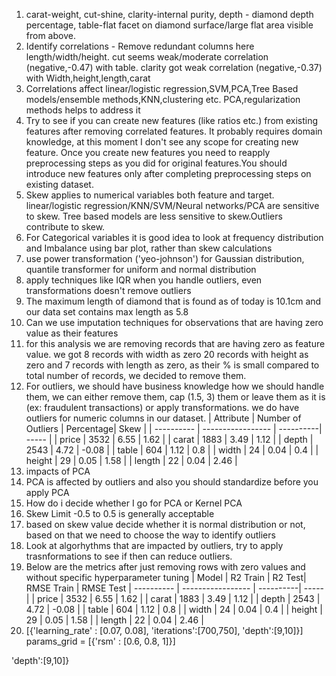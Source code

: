 1. carat-weight, cut-shine, clarity-internal purity, depth - diamond depth percentage, table-flat facet on diamond surface/large flat area visible from above.
2. Identify correlations - Remove redundant columns here length/width/height. cut seems weak/moderate correlation (negative,-0.47) with table. clarity got weak correlation (negative,-0.37) with Width,height,length,carat
3. Correlations affect linear/logistic regression,SVM,PCA,Tree Based models/ensemble methods,KNN,clustering etc. PCA,regularization methods helps to address it
4. Try to see if you can create new features (like ratios etc.) from existing features after removing correlated features. It probably requires domain knowledge, at  this moment I don't see any scope for creating new feature. Once you create new features you need to reapply preprocessing steps as you did for original features.You should introduce new features only after completing preprocessing steps on existing dataset.
5. Skew applies to numerical variables both feature and target. linear/logistic regression/KNN/SVM/Neural networks/PCA are sensitive to skew. Tree based models are less sensitive to skew.Outliers contribute to skew.
6. For Categorical variables it is good idea to look at frequency distribution and Imbalance using bar plot, rather than skew calculations
7. use power transformation ('yeo-johnson') for Gaussian distribution, quantile transformer for uniform and normal distribution
8. apply techniques like IQR when you handle outliers, even transformations doesn't remove outliers
9. The maximum length of diamond that is found as of today is 10.1cm and our data set contains max length as 5.8
10. Can we use imputation techniques for observations that are having zero value as their features
11. for this analysis we are removing records that are having zero as feature value. we got 8 records with width as zero
20 records with height as zero and 7 records with length as zero, as their % is small compared to total number of records, we decided to remove them.
12. For outliers, we should have business knowledge how we should handle them, we can either remove them, cap (1.5, 3) them or leave them as it is (ex: fraudulent transactions) or apply transformations. we do have outliers for numeric columns in our dataset.
     | Attribute | Number of Outliers | Percentage| Skew |
     | ---------- | ----------------- | ----------| ----- |
     | price      | 3532 | 6.55 | 1.62 |
     | carat      | 1883 | 3.49 | 1.12 |
     | depth      | 2543 | 4.72 | -0.08 |
     | table      | 604 | 1.12 | 0.8 |
     | width      | 24 | 0.04 | 0.4 |
     | height     | 29 | 0.05 | 1.58 |
     | length      | 22 | 0.04 | 2.46 |
13. impacts of PCA
14. PCA is affected by outliers and also you should standardize before you apply PCA
15. How do i decide whether I go for PCA or Kernel PCA
16. Skew Limit -0.5 to 0.5 is generally acceptable 
17. based on skew value decide whether it is normal distribution or not, based on that we need to choose the way to identify outliers
18. Look at algorhythms that are impacted by outliers, try to apply trasnformations to see if then can reduce outliers.
19. Below are the metrics after just removing rows with zero values and without specific hyperparameter tuning
     | Model | R2 Train | R2 Test| RMSE Train | RMSE Test
     | ---------- | ----------------- | ----------| ----- |
     | price      | 3532 | 6.55 | 1.62 |
     | carat      | 1883 | 3.49 | 1.12 |
     | depth      | 2543 | 4.72 | -0.08 |
     | table      | 604 | 1.12 | 0.8 |
     | width      | 24 | 0.04 | 0.4 |
     | height     | 29 | 0.05 | 1.58 |
     | length      | 22 | 0.04 | 2.46 |
20. [{'learning_rate' : [0.07, 0.08], 'iterations':[700,750], 'depth':[9,10]}]
params_grid = [{'rsm' : [0.6, 0.8, 1]}]

'depth':[9,10]}    




